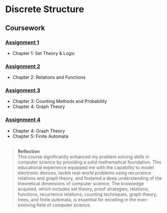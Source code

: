 # Discrete Structure
## Coursework
### [Assignment 1](https://github.com/nawwarahauni/SEMESTER_1/blob/main/Discrete%20Structure/Coursework/Assignment%201.pdf)
- Chapter 1: Set Theory & Logic
### [Assignment 2](https://github.com/nawwarahauni/SEMESTER_1/blob/main/Discrete%20Structure/Coursework/Assignment%202.pdf)
- Chapter 2: Relations and Functions
### [Assignment 3](https://github.com/nawwarahauni/SEMESTER_1/blob/main/Discrete%20Structure/Coursework/Assignment%203.pdf)
- Chapter 3: Counting Methods and Probability
- Chapter 4: Graph Theory
### [Assignment 4](https://github.com/nawwarahauni/SEMESTER_1/blob/main/Discrete%20Structure/Coursework/Assignment%204.pdf)
- Chapter 4: Graph Theory
- Chapter 5: Finite Automata<br/><br/>
> <b>Reflection</b><br/>
This course significantly enhanced my problem solving skills in computer science by providing a solid mathematical foundation. This educational experience equipped me with the capability to model electronic devices, tackle real-world problems using recurrence relations and graph theory, and fostered a deep understanding of the theoretical dimensions of computer science. The knowledge acquired, which includes set theory, proof strategies, relations, functions, recurrence relations, counting techniques, graph theory, trees, and finite automata, is essential for excelling in the ever-evolving field of computer science.

